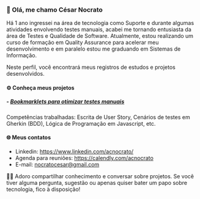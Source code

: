 ### 👋 Olá, me chamo César Nocrato 

Há 1 ano ingressei na área de tecnologia como Suporte e durante algumas atividades envolvendo testes manuais, acabei me tornando entusiasta da área de Testes e Qualidade de Software. Atualmente, estou realizando um curso de formação em Quality Assurance para acelerar meu desenvolvimento e em paralelo estou me graduando em Sistemas de Informação. 

Neste perfil, você encontrará meus registros de estudos e projetos desenvolvidos.

#### ⚙️ Conheça meus projetos 

##### - [Bookmarklets para otimizar testes manuais](https://github.com/acnocrato/projeto-bookmarklets-para-testes-manuais/)
Competências trabalhadas: Escrita de User Story, Cenários de testes em Gherkin (BDD), Lógica de Programação em Javascript, etc.


#### 🌐 Meus contatos
- Linkedin: https://www.linkedin.com/acnocrato/
- Agenda para reuniões: https://calendly.com/acnocrato
- E-mail: [nocratocesar@gmail.com](mailto:nocratocesar@gmail.com)

💬🚀 Adoro compartilhar conhecimento e conversar sobre projetos. Se você tiver alguma pergunta, sugestão ou apenas quiser bater um papo sobre tecnologia, fico à disposição!




<!--
**acnocrato/acnocrato** is a ✨ _special_ ✨ repository because its `README.md` (this file) appears on your GitHub profile.

Here are some ideas to get you started:

- 🔭 I’m currently working on ...
- 🌱 I’m currently learning ...
- 👯 I’m looking to collaborate on ...
- 🤔 I’m looking for help with ...
- 💬 Ask me about ...
- 📫 How to reach me: ...
- 😄 Pronouns: ...
- ⚡ Fun fact: ...
-->
